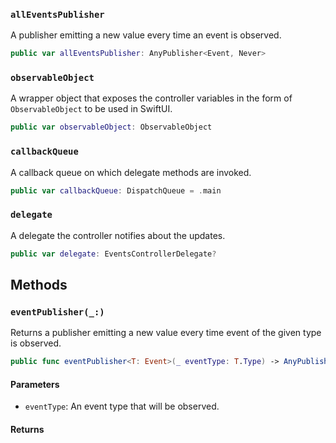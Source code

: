 
### `allEventsPublisher`

A publisher emitting a new value every time an event is observed.

``` swift
public var allEventsPublisher: AnyPublisher<Event, Never> 
```

### `observableObject`

A wrapper object that exposes the controller variables in the form of `ObservableObject` to be used in SwiftUI.

``` swift
public var observableObject: ObservableObject 
```

### `callbackQueue`

A callback queue on which delegate methods are invoked.

``` swift
public var callbackQueue: DispatchQueue = .main
```

### `delegate`

A delegate the controller notifies about the updates.

``` swift
public var delegate: EventsControllerDelegate? 
```

## Methods

### `eventPublisher(_:)`

Returns a publisher emitting a new value every time event of the given type is observed.

``` swift
public func eventPublisher<T: Event>(_ eventType: T.Type) -> AnyPublisher<T, Never> 
```

#### Parameters

  - `eventType`: An event type that will be observed.

#### Returns

